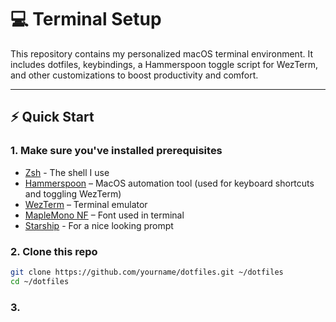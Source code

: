 # 💻 Terminal Setup

This repository contains my personalized macOS terminal environment. It includes dotfiles, keybindings, a Hammerspoon toggle script for WezTerm, and other customizations to boost productivity and comfort.

---

## ⚡️ Quick Start

### 1. Make sure you've installed prerequisites

- [Zsh](https://www.zsh.org) - The shell I use
- [Hammerspoon](https://www.hammerspoon.org/) – MacOS automation tool (used for keyboard shortcuts and toggling WezTerm)
- [WezTerm](https://wezfurlong.org/wezterm/) –  Terminal emulator
- [MapleMono NF](https://github.com/subframe7536/maple-font?tab=readme-ov-file) – Font used in terminal
- [Starship](https://starship.rs) - For a nice looking prompt

### 2. Clone this repo

```bash
git clone https://github.com/yourname/dotfiles.git ~/dotfiles
cd ~/dotfiles
```

### 3.  
